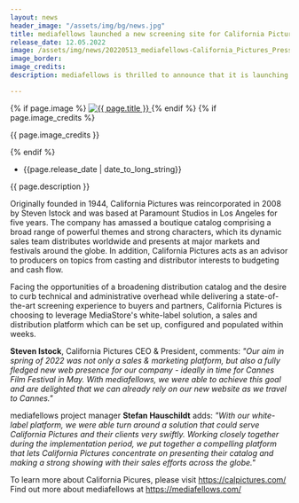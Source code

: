 ```yaml
---
layout: news
header_image: "/assets/img/bg/news.jpg"
title: mediafellows launched a new screening site for California Pictures
release_date: 12.05.2022
image: /assets/img/news/20220513_mediafellows-California_Pictures_Press_Release.jpg
image_border:
image_credits: 
description: mediafellows is thrilled to announce that it is launching a new screening site for California Pictures, offering their buyers an immediate, in-depth experience of their diverse line-up of films and series.

---
```


<div class="row">
    <div class="col-xl-4 col-lg-4 col-md-12">
        <div class="s-details-img mb-30">
          {% if page.image %}
          <a href="{{ page.image }}" class="view">
            <img src="{{ page.image }}" alt="{{ page.title }}">  
          </a>
          {% endif %}
          {% if page.image_credits %}
          <p>{{ page.image_credits }}</p>
          {% endif %}
        </div>
    </div>
    <div class="col-xl-8 col-lg-8 col-md-12">
        <div class="service-details mb-40">
          <div class="meta-info">
              <ul>
                  <li class="posts-time">{{page.release_date | date_to_long_string}}</li>
              </ul>
          </div>
          <p>{{ page.description }}</p>
        </div>
    </div>
</div>
<div class="row">
    <div class="col-xl-12 col-lg-12">
        <div class="service-details mb-40">
          <p>
Originally founded in 1944, California Pictures was reincorporated in 2008 by Steven Istock and was based at Paramount Studios in Los Angeles for five years. The company has amassed a boutique catalog comprising a broad range of powerful themes and strong characters, which its dynamic sales team distributes worldwide and presents at major markets and festivals around the globe. In addition, California Pictures acts as an advisor to producers on topics from casting and distributor interests to budgeting and cash flow.
          </p>
          <p>
Facing the opportunities of a broadening distribution catalog and the desire to curb technical and administrative overhead while delivering a state-of-the-art screening experience to buyers and partners, California Pictures is choosing to leverage MediaStore's white-label solution, a sales and distribution platform which can be set up, configured and populated within weeks.
          </p>
          <p>
<strong>Steven Istock</strong>, California Pictures CEO & President, comments: <i>"Our aim in spring of 2022 was not only a sales & marketing platform, but also a fully fledged new web presence for our company - ideally in time for Cannes Film Festival in May. With mediafellows, we were able to achieve this goal and are delighted that we can already rely on our new website as we travel to Cannes."</i>
          </p>
          <p>
mediafellows project manager <strong>Stefan Hauschildt</strong> adds: <i>"With our white-label platform, we were able turn around a solution that could serve California Pictures and their clients very swiftly. Working closely together during the implementation period, we put together a compelling platform that lets California Pictures concentrate on presenting their catalog and making a strong showing with their sales efforts across the globe."</i>
          </p>
          <p>
To learn more about California Picures, please visit <a href="https://calpictures.com/" target="blank">https://calpictures.com/</a>
<br>
Find out more about mediafellows at <a href="https://mediafellows.com/" target="blank">https://mediafellows.com/</a>
          </p>
        </div>
    </div>
</div>
